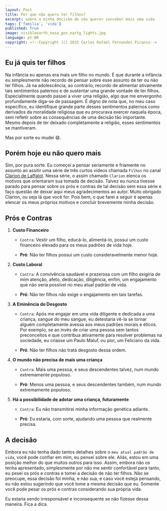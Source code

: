 ```yaml
---
layout: Post
title: Por que não quero ter filhos?
excerpt: sobre a minha decisão de não querer conceber mais uma vida
tags: ['familia', 'vida']
published: True
image: visibleearth_nasa_gov_eartg_lights.jpg
language: pt-BR
copyright: <!--Copyright (c) 2015 Carlos Rafael Fernandes Picanco-->
---
```


## Eu já quis ter filhos

Na infância eu apenas era mais um filho no mundo. É que durante a infância eu simplesmente não recordo de pensar sobre esse assunto de ter ou não ter filhos. Já na adolescência, ao contrário, recordo de alimentar ativamente tais sentimentos paternos e de sustentar uma grande vontade de ter filhos. Especialmente quando passei a viver uma religião, algo que me envergonho profundamente diga-se de passagem. É digno de nota que, no meu caso específico, eu identifique grande parte desses sentimentos paternos como derivados da moralidade religiosa que eu procurava exercer naquela época, sem refletir sobre as consequências de uma decisão tão importante. Mesmo depois de ter deixado completamente a religião, esses sentimentos se mantiveram.

Mas por sorte eu mudei :smile:. 

## Porém **hoje** eu não quero mais

Sim, por pura sorte. Eu começei a pensar seriamente e friamente no assunto ao assitir uma série de três curtos vídeos chamada `Filhos` no canal [Clarion de Laffalot](https://www.youtube.com/watch?v=2Rw7-NK8xVg&list=PLAAC92EC3CC4E253B). Nessa série, o assim chamado `Clarion` elenca os motivos que orientaram sua tomada de decisão. Talvez eu nunca tivesse parado para pensar sobre os prós e contras de tal decisão sem essa série e faço questão de deixar aqui meus agradecimentos ao autor. Muito obrigado Clarion, ou seja lá que você for. Pois bem, o que farei a seguir é apenas elencar os meus próprios motivos e concluir brevemente minha decisão.

## Prós e Contras

1. **Custo Financeiro**
   - `Contra`: Vestir um filho, educá-lo, alimentá-lo, possui um custo financeiro elevado para os meus padrões de vida hoje.

   - **Pró**: Não ter filhos possui um custo consideravelmente menor hoje.

1. **Custo Laboral**
   - `Contra`: A convivência saudável e prazerosa com um filho exigiria de mim atenção, afeto, dedicação, diligência, enfim, um engajamento que não seria possível no meu atual padrão de vida.

   - **Pró**: Não ter filhos não exige o engajamento em tais tarefas.

1. **A Eminência do Desgosto**
	- `Contra`: Após me engajar em uma vida diligente e dedicada a uma criança, sangue do meu sangue, eu detestaria vê-la se tornar alguém completamente avessa aos meus padrões morais e éticos. Por exemplo, se ao invés de criar uma pessoa sem tantos preconceitos e que contribua ativamente para resolver problemas na sociedade, eu criasse um Paulo Maluf, ou pior, um Feliciano da vida.

	- **Pró**: Não ter filhos não tratá desgosto dessa ordem.

1. **O mundo não precisa de mais uma criança**
	- `Contra`: Mais uma pessoa, e seus descendentes talvez, num mundo extremamente populoso.

	- **Pró**: Menos uma pessoa, e seus descendentes também, num mundo extremamente populoso.

1. **Há a possibilidade de adotar uma criança, futuramente**
	- `Contra`: Eu não transmitirei minha informação genética adiante.

	- **Pró**: Eu estaria, com sorte, ajudando uma pessoa que realmente precisa.


## A decisão

Embora eu não tenha dado tantos detalhes sobre o `meu atual padrão de vida`, você pode confiar em mim, eu pensei sobre ele. Aliás, estou em uma posição melhor do que muitos outros para isso. Assim, embora não os tenha apresentado, simplesmente por não me sentir confortável para tanto, eu pesei os prós e contras e tomei a decisão de não ter filhos. Não se preocupe, essa decisão foi minha, e não sua, e caso você esteja pensando, eu não estou sugerindo que você tome a mesma decisão que eu. Somente você pode pesar os prós e contras considerando sua própria vida.

Eu estaria sendo irresponsável e inconsequente se não fizesse dessa maneira. Fica a dica.